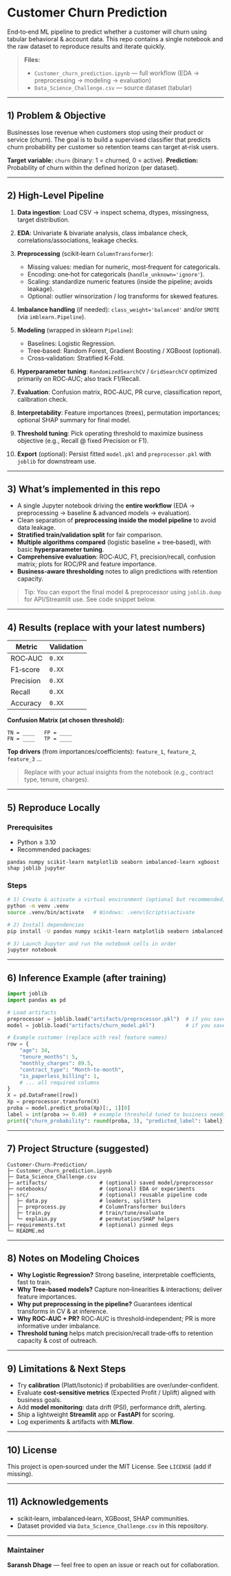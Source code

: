 # Customer Churn Prediction

End‑to‑end ML pipeline to predict whether a customer will churn using tabular behavioral & account data. This repo contains a single notebook and the raw dataset to reproduce results and iterate quickly.

> **Files:**
>
> * `Customer_churn_prediction.ipynb` — full workflow (EDA → preprocessing → modeling → evaluation)
> * `Data_Science_Challenge.csv` — source dataset (tabular)

---

## 1) Problem & Objective

Businesses lose revenue when customers stop using their product or service (churn). The goal is to build a supervised classifier that predicts churn probability per customer so retention teams can target at‑risk users.

**Target variable:** `churn` (binary: 1 = churned, 0 = active).
**Prediction:** Probability of churn within the defined horizon (per dataset).

---

## 2) High‑Level Pipeline

1. **Data ingestion**: Load CSV → inspect schema, dtypes, missingness, target distribution.
2. **EDA**: Univariate & bivariate analysis, class imbalance check, correlations/associations, leakage checks.
3. **Preprocessing** (scikit‑learn `ColumnTransformer`):

   * Missing values: median for numeric, most‑frequent for categoricals.
   * Encoding: one‑hot for categoricals (`handle_unknown='ignore'`).
   * Scaling: standardize numeric features (inside the pipeline; avoids leakage).
   * Optional: outlier winsorization / log transforms for skewed features.
4. **Imbalance handling** (if needed): `class_weight='balanced'` and/or `SMOTE` (via `imblearn.Pipeline`).
5. **Modeling** (wrapped in sklearn `Pipeline`):

   * Baselines: Logistic Regression.
   * Tree‑based: Random Forest, Gradient Boosting / XGBoost (optional).
   * Cross‑validation: Stratified K‑Fold.
6. **Hyperparameter tuning**: `RandomizedSearchCV` / `GridSearchCV` optimized primarily on ROC‑AUC; also track F1/Recall.
7. **Evaluation**: Confusion matrix, ROC‑AUC, PR curve, classification report, calibration check.
8. **Interpretability**: Feature importances (trees), permutation importances; optional SHAP summary for final model.
9. **Threshold tuning**: Pick operating threshold to maximize business objective (e.g., Recall @ fixed Precision or F1).
10. **Export** (optional): Persist fitted `model.pkl` and `preprocessor.pkl` with `joblib` for downstream use.

---

## 3) What’s implemented in this repo

* A single Jupyter notebook driving the **entire workflow** (EDA → preprocessing → baseline & advanced models → evaluation).
* Clean separation of **preprocessing inside the model pipeline** to avoid data leakage.
* **Stratified train/validation split** for fair comparison.
* **Multiple algorithms compared** (logistic baseline + tree‑based), with basic **hyperparameter tuning**.
* **Comprehensive evaluation**: ROC‑AUC, F1, precision/recall, confusion matrix; plots for ROC/PR and feature importance.
* **Business‑aware thresholding** notes to align predictions with retention capacity.

> Tip: You can export the final model & preprocessor using `joblib.dump` for API/Streamlit use. See code snippet below.

---

## 4) Results (replace with your latest numbers)

| Metric    | Validation |
| --------- | ---------- |
| ROC‑AUC   | `0.XX`     |
| F1‑score  | `0.XX`     |
| Precision | `0.XX`     |
| Recall    | `0.XX`     |
| Accuracy  | `0.XX`     |

**Confusion Matrix (at chosen threshold):**

```
TN = ____   FP = ____
FN = ____   TP = ____
```

**Top drivers** (from importances/coefficients): `feature_1`, `feature_2`, `feature_3` …

> Replace with your actual insights from the notebook (e.g., contract type, tenure, charges).

---

## 5) Reproduce Locally

### Prerequisites

* Python ≥ 3.10
* Recommended packages:

```
pandas numpy scikit-learn matplotlib seaborn imbalanced-learn xgboost shap joblib jupyter
```

### Steps

```bash
# 1) Create & activate a virtual environment (optional but recommended)
python -m venv .venv
source .venv/bin/activate   # Windows: .venv\Scripts\activate

# 2) Install dependencies
pip install -U pandas numpy scikit-learn matplotlib seaborn imbalanced-learn xgboost shap joblib jupyter

# 3) Launch Jupyter and run the notebook cells in order
jupyter notebook
```

---

## 6) Inference Example (after training)

```python
import joblib
import pandas as pd

# Load artifacts
preprocessor = joblib.load("artifacts/preprocessor.pkl")  # if you saved it
model = joblib.load("artifacts/churn_model.pkl")          # if you saved it

# Example customer (replace with real feature names)
row = {
    "age": 34,
    "tenure_months": 5,
    "monthly_charges": 89.5,
    "contract_type": "Month-to-month",
    "is_paperless_billing": 1,
    # ... all required columns
}
X = pd.DataFrame([row])
Xp = preprocessor.transform(X)
proba = model.predict_proba(Xp)[:, 1][0]
label = int(proba >= 0.40)  # example threshold tuned to business needs
print({"churn_probability": round(proba, 3), "predicted_label": label})
```

---

## 7) Project Structure (suggested)

```
Customer-Churn-Prediction/
├─ Customer_churn_prediction.ipynb
├─ Data_Science_Challenge.csv
├─ artifacts/                 # (optional) saved model/preprocessor
├─ notebooks/                 # (optional) EDA or experiments
├─ src/                       # (optional) reusable pipeline code
│  ├─ data.py                 # loaders, splitters
│  ├─ preprocess.py           # ColumnTransformer builders
│  ├─ train.py                # train/tune/evaluate
│  └─ explain.py              # permutation/SHAP helpers
├─ requirements.txt           # (optional) pinned deps
└─ README.md
```

---

## 8) Notes on Modeling Choices

* **Why Logistic Regression?** Strong baseline, interpretable coefficients, fast to train.
* **Why Tree‑based models?** Capture non‑linearities & interactions; deliver feature importances.
* **Why put preprocessing in the pipeline?** Guarantees identical transforms in CV & at inference.
* **Why ROC‑AUC + PR?** ROC‑AUC is threshold‑independent; PR is more informative under imbalance.
* **Threshold tuning** helps match precision/recall trade‑offs to retention capacity & cost of outreach.

---

## 9) Limitations & Next Steps

* Try **calibration** (Platt/Isotonic) if probabilities are over/under‑confident.
* Evaluate **cost‑sensitive metrics** (Expected Profit / Uplift) aligned with business goals.
* Add **model monitoring**: data drift (PSI), performance drift, alerting.
* Ship a lightweight **Streamlit** app or **FastAPI** for scoring.
* Log experiments & artifacts with **MLflow**.

---

## 10) License

This project is open‑sourced under the MIT License. See `LICENSE` (add if missing).

---

## 11) Acknowledgements

* scikit‑learn, imbalanced‑learn, XGBoost, SHAP communities.
* Dataset provided via `Data_Science_Challenge.csv` in this repository.

---

### Maintainer

**Saransh Dhage** — feel free to open an issue or reach out for collaboration.
